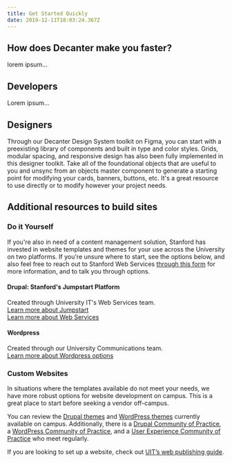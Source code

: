 ```yaml
---
title: Get Started Quickly
date: 2019-12-11T18:03:24.367Z
---
```

## How does Decanter make you faster?

lorem ipsum...

## Developers 

Lorem ipsum...

## Designers

Through our Decanter Design System toolkit on Figma, you can start with a preexisting library of components and built in type and color styles. Grids, modular spacing, and responsive design has also been fully implemented in this designer toolkit. Take all of the foundational objects that are useful to you and unsync from an objects master component to generate a starting point for modifying your cards, banners, buttons, etc. It's a great resource to use directly or to modify however your project needs. 

## Additional resources to build sites

### Do it Yourself

If you're also in need of a content management solution, Stanford has invested in website templates and themes for your use across the University on two platforms. If you're unsure where to start, see the options below, and also feel free to reach out to Stanford Web Services [through this form](https://docs.google.com/forms/u/1/d/e/1FAIpQLSdZ8N06DW8LOKdGlcCfUIF8q8rQILh4A697qR5SoZ6-eWfG7g/viewform) for more information, and to talk you through options. 

#### Drupal: Stanford's Jumpstart Platform

Created through University IT's Web Services team. \
[Learn more about Jumpstart](https://sites-jumpstart.stanford.edu/)\
[Learn more about Web Services](https://uit.stanford.edu/sws)

#### Wordpress

Created through our University Communications team. \
[Learn more about Wordpress options](https://identity.stanford.edu/web-mobile.html)

### Custom Websites

In situations where the templates available do not meet your needs, we have more robust options for website development on campus. This is a great place to start before seeking a vendor off-campus.

You can review the [Drupal themes](https://drupalthemes.stanford.edu/) and [WordPress themes](http://wordpressthemes.stanford.edu/) currently available on campus. Additionally, there is a [Drupal Community of Practice](https://opensource.stanford.edu/drupallers-cop), a [WordPress Community of Practice](http://wpcop.stanford.edu/), and a [User Experience Community of Practice](https://ux.stanford.edu/) who meet regularly.

If you are looking to set up a website, check out [UIT’s web publishing guide](https://uit.stanford.edu/guide/website).

